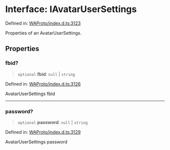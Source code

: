 # Interface: IAvatarUserSettings

Defined in: [WAProto/index.d.ts:3123](https://github.com/Fokusdotid/bail/blob/c270ba4454f95d50cec87a9d90b03360fac7058e/WAProto/index.d.ts#L3123)

Properties of an AvatarUserSettings.

## Properties

### fbid?

> `optional` **fbid**: `null` \| `string`

Defined in: [WAProto/index.d.ts:3126](https://github.com/Fokusdotid/bail/blob/c270ba4454f95d50cec87a9d90b03360fac7058e/WAProto/index.d.ts#L3126)

AvatarUserSettings fbid

***

### password?

> `optional` **password**: `null` \| `string`

Defined in: [WAProto/index.d.ts:3129](https://github.com/Fokusdotid/bail/blob/c270ba4454f95d50cec87a9d90b03360fac7058e/WAProto/index.d.ts#L3129)

AvatarUserSettings password

